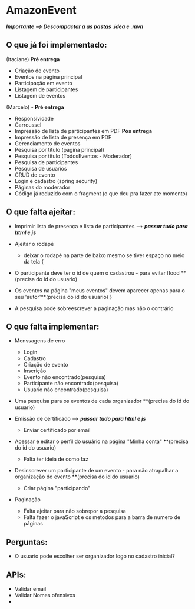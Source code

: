 # AmazonEvent
***Importante --> Descompactar a as pastas .idea e .mvn***

## O que já foi implementado:

(Itaciane)
**Pré entrega**
 - Criação de evento
 - Eventos na página principal
 - Participação em evento
 - Listagem de participantes
 - Listagem de eventos
 
(Marcelo) - 
**Pré entrega**
 - Responsividade 
 - Carroussel 
 - Impressão de lista de participantes em PDF
**Pós entrega**
 - Impressão de lista de presença em PDF
 - Gerenciamento de eventos
 - Pesquisa por titulo (pagina principal)
 - Pesquisa por titulo (TodosEventos - Moderador)
 - Pesquisa de participantes
 - Pesquisa de usuarios
 - CRUD de evento
 - Login e cadastro (spring security)
 - Páginas do moderador
 - Código já reduzido com o fragment (o que deu pra fazer ate momento)

## O que falta ajeitar:
 - Imprimir lista de presença e lista de participantes --> ***passar tudo para html e js***
 
 - Ajeitar o rodapé
   - deixar o rodapé na parte de baixo mesmo se tiver espaço no meio da tela
{ 
 - O participante deve ter o id de quem o cadastrou - para evitar flood **(precisa do id do usuario)
 
 - Os eventos na página "meus eventos" devem aparecer apenas para o seu 'autor'**(precisa do id do usuario)
 }
 - A pesquisa pode sobreescrever a paginação mas não o contrário
 
## O que falta implementar:    
 - Menssagens de erro
   - Login
   - Cadastro
   - Criação de evento
   - Inscrição
   - Evento não encontrado(pesquisa)
   - Participante não encontrado(pesquisa)
   - Usuario não encontrado(pesquisa)
   
 - Uma pesquisa para os eventos de cada organizador **(precisa do id do usuario)
 
 - Emissão de certificado --> ***passar tudo para html e js***
   - Enviar certificado por email
 
 - Acessar e editar o perfil do usuário na página "Minha conta" **(precisa do id do usuario)
   - Falta ter ideia de como faz
   
 - Desinscrever um participante de um evento - para não atrapalhar a organização do evento **(precisa do id do usuario)
   - Criar página "participando" 
   
 - Paginação
   - Falta ajeitar para não sobrepor a pesquisa
   - Falta fazer o javaScript e os metodos para a barra de numero de páginas
 
 ## Perguntas: 
 - O usuario pode escolher ser organizador logo no cadastro inicial?
 
## APIs:
 - Validar email
 - Validar Nomes ofensivos
 -
 


